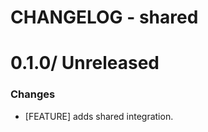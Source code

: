 # CHANGELOG - shared

0.1.0/ Unreleased
==================

### Changes

* [FEATURE] adds shared integration.

